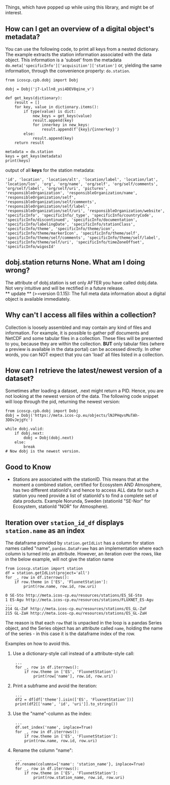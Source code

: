 #
Things, which have popped up while using this library, and might be of interest.

## How can I get an overview of a digital object's metadata?
You can use the following code, to print all keys from a nested dictionary. The example extracts the station
information associated with the data object. This information is a 'subset' from the metadata 
`do.meta['specificInfo']['acquisition']['station']` or, yielding the same information, through the convenience property:
`do.station`.
	
    from icoscp.cpb.dobj import Dobj

	dobj = Dobj('j7-Lxlln8_ysi4DEV8qine_v')
	
	def get_keys(dictionary):
		result = []
		for key, value in dictionary.items():
			if type(value) is dict:
				new_keys = get_keys(value)
				result.append(key)
				for innerkey in new_keys:
					result.append(f'{key}/{innerkey}')
			else:
				result.append(key)
		return result

	metadata = do.station
	keys = get_keys(metadata)
	print(keys)
	
output of all **keys** for the station metadata:

`
 'id',
 'location',
 'location/alt',
 'location/label',
 'location/lat',
 'location/lon',
 'org',
 'org/name',
 'org/self',
 'org/self/comments',
 'org/self/label',
 'org/self/uri',
 'pictures',
 'responsibleOrganization',
 'responsibleOrganization/name',
 'responsibleOrganization/self',
 'responsibleOrganization/self/comments',
 'responsibleOrganization/self/label',
 'responsibleOrganization/self/uri',
 'responsibleOrganization/website',
 'specificInfo',
 'specificInfo/_type',
 'specificInfo/countryCode',
 'specificInfo/discontinued',
 'specificInfo/documentation',
 'specificInfo/labelingDate',
 'specificInfo/stationClass',
 'specificInfo/theme',
 'specificInfo/theme/icon',
 'specificInfo/theme/markerIcon',
 'specificInfo/theme/self',
 'specificInfo/theme/self/comments',
 'specificInfo/theme/self/label',
 'specificInfo/theme/self/uri',
 'specificInfo/timeZoneOffset',
 'specificInfo/wigosId'
`

## dobj.station returns None. What am I doing wrong?
The attribute of dobj.station is set only AFTER you have called dobj.data. Not very intuitive and will be rectified in 
a future release.<br> 
** update ** (>=version 0.1.15): The full meta data information about a digital object is available immediately.

## Why can't I access all files within a collection?
Collection is loosely assembled and may contain any kind of files and information. For example, it is possible to 
gather pdf documents and NetCDF and some tabular files in a collection. These files will be presented to you, because 
they are within the collection. **BUT** only tabular files (where a preview is available in the data portal) can be 
accessed directly. In other words, you can NOT expect that you can 'load' all files listed in a collection.

## How can I retrieve the latest/newest version of a dataset?
Sometimes after loading a dataset, .next might return a PID. Hence, you are not looking at the newest version of the 
data. The following code snippet will loop through the pid, returning the newest version:
	
	from icoscp.cpb.dobj import Dobj
	dobj = Dobj('https://meta.icos-cp.eu/objects/lNJPHqvsMuTAh-3DOvJejgYc')
	
	while dobj.valid:
		if dobj.next:
			dobj = Dobj(dobj.next)
		else:
			break
	# Now dobj is the newest version.
	
## Good to Know

- Stations are associated with the stationID. This means that at the moment a combined station, certified for Ecosystem 
AND Atmosphere, has two different stationId's and hence to access ALL data for such a station you need provide a list of
stationId's to find a complete set of data products. Example Norunda, Sweden (stationId "SE-Nor" for Ecosystem, 
stationId "NOR" for Atmosphere).

## Iteration over `station_id_df` displays `station.name` as an index 
The dataframe provided by `station.getIdList` has a column for station names called "name", `pandas.DataFrame` has an 
implementation where each column is turned into an attribute. However, an iteration over the rows, like in the below example, will not 
give the station name

	from icoscp.station import station
    df = station.getIdList(project='all')
    for _, row in df.iterrows():
        if row.theme in ['ES', 'FluxnetStation']:
            print(row.name, row.id, row.uri)
	
	0 SE-Sto http://meta.icos-cp.eu/resources/stations/ES_SE-Sto
    1 ES-Agu http://meta.icos-cp.eu/resources/stations/FLUXNET_ES-Agu
    ...
    214 GL-ZaF http://meta.icos-cp.eu/resources/stations/ES_GL-ZaF
    215 GL-ZaH http://meta.icos-cp.eu/resources/stations/ES_GL-ZaH

The reason is that each `row` that is unpacked in the loop is a pandas Series object, and the Series object has an attribute 
called `name`, holding the name of the series - in this case it is the dataframe index of the row.

Examples on how to avoid this.

1. Use a dictionary-style call instead of a attribute-style call:

        ...
        for _, row in df.iterrows():
            if row.theme in ['ES', 'FluxnetStation']:
                print(row['name'], row.id, row.uri)
    

2. Print a subframe and avoid the iteration:

	    ...
	    df2 = df[df['theme'].isin(['ES', 'FluxnetStation'])]
	    print(df2[['name', 'id', 'uri']].to_string())
	

3. Use the "name"-column as the index:
	    
		...
		df.set_index('name', inplace=True)
	    for _, row in df.iterrows():
	        if row.theme in ['ES', 'FluxnetStation']:
            print(row.name, row.id, row.uri)

4. Rename the column "name":

        ...
		df.rename(columns={'name': 'station_name'}, inplace=True)
        for _, row in df.iterrows():
            if row.theme in ['ES', 'FluxnetStation']:
                print(row.station_name, row.id, row.uri)
